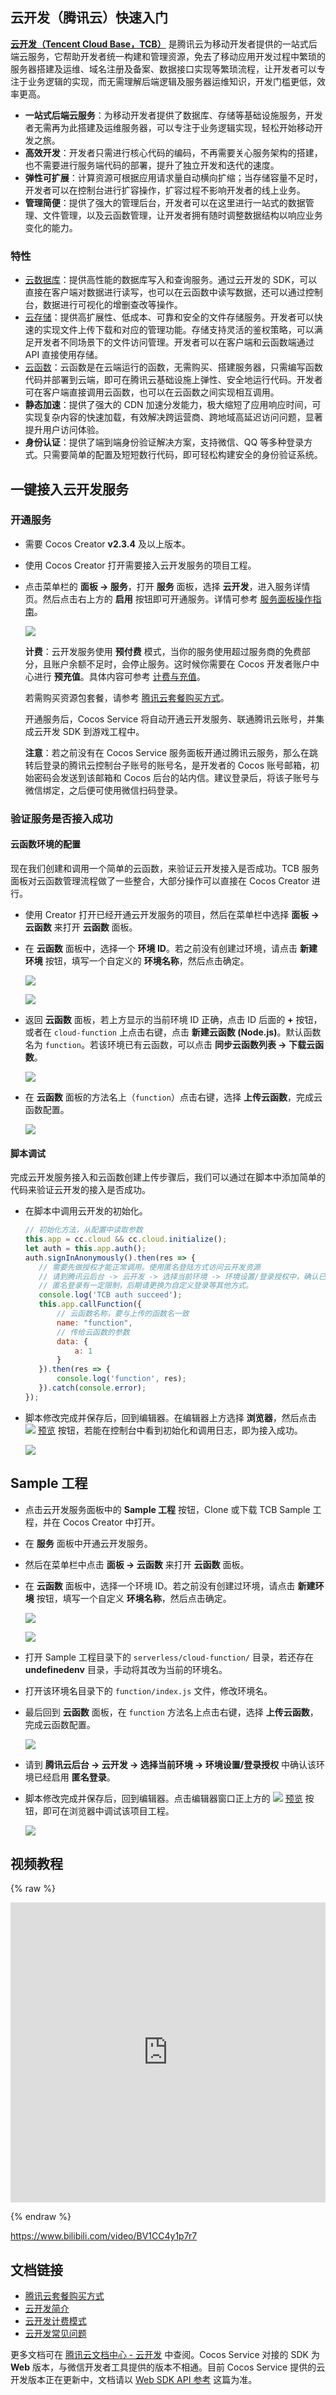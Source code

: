 ## 云开发（腾讯云）快速入门

[**云开发（Tencent Cloud Base，TCB）**](https://cloud.tencent.com/product/tcb) 是腾讯云为移动开发者提供的一站式后端云服务，它帮助开发者统一构建和管理资源，免去了移动应用开发过程中繁琐的服务器搭建及运维、域名注册及备案、数据接口实现等繁琐流程，让开发者可以专注于业务逻辑的实现，而无需理解后端逻辑及服务器运维知识，开发门槛更低，效率更高。

-  **一站式后端云服务**：为移动开发者提供了数据库、存储等基础设施服务，开发者无需再为此搭建及运维服务器，可以专注于业务逻辑实现，轻松开始移动开发之旅。
-  **高效开发**：开发者只需进行核心代码的编码，不再需要关心服务架构的搭建，也不需要进行服务端代码的部署，提升了独立开发和迭代的速度。
-  **弹性可扩展**：计算资源可根据应用请求量自动横向扩缩；当存储容量不足时，开发者可以在控制台进行扩容操作，扩容过程不影响开发者的线上业务。
-  **管理简便**：提供了强大的管理后台，开发者可以在这里进行一站式的数据管理、文件管理，以及云函数管理，让开发者拥有随时调整数据结构以响应业务变化的能力。

### 特性

- [云数据库](https://cloud.tencent.com/document/product/876/19369)：提供高性能的数据库写入和查询服务。通过云开发的 SDK，可以直接在客户端对数据进行读写，也可以在云函数中读写数据，还可以通过控制台，数据进行可视化的增删查改等操作。
- [云存储](https://cloud.tencent.com/document/product/876/19376)：提供高扩展性、低成本、可靠和安全的文件存储服务。开发者可以快速的实现文件上传下载和对应的管理功能。存储支持灵活的鉴权策略，可以满足开发者不同场景下的文件访问管理。开发者可以在客户端和云函数端通过 API 直接使用存储。
- [云函数](https://cloud.tencent.com/document/product/876/41762)：云函数是在云端运行的函数，无需购买、搭建服务器，只需编写函数代码并部署到云端，即可在腾讯云基础设施上弹性、安全地运行代码。开发者可在客户端直接调用云函数，也可以在云函数之间实现相互调用。
- **静态加速**：提供了强大的 CDN 加速分发能力，极大缩短了应用响应时间，可实现复杂内容的快速加载，有效解决跨运营商、跨地域高延迟访问问题，显著提升用户访问体验。
- **身份认证**：提供了端到端身份验证解决方案，支持微信、QQ 等多种登录方式。只需要简单的配置及短短数行代码，即可轻松构建安全的身份验证系统。

## 一键接入云开发服务

### 开通服务

- 需要 Cocos Creator **v2.3.4** 及以上版本。

- 使用 Cocos Creator 打开需要接入云开发服务的项目工程。

- 点击菜单栏的 **面板 -> 服务**，打开 **服务** 面板，选择 **云开发**，进入服务详情页。然后点击右上方的 **启用** 按钮即可开通服务。详情可参考 [服务面板操作指南](./user-guide.md)。

    ![](tcb/tcb-provisioning.jpg)

	**计费**：云开发服务使用 **预付费** 模式，当你的服务使用超过服务商的免费部分，且账户余额不足时，会停止服务。这时候你需要在 Cocos 开发者账户中心进行 **预充值**。具体内容可参考 [计费与充值](billing-and-charge.md)。
	
	若需购买资源包套餐，请参考 [腾讯云套餐购买方式](billing-and-charge.md#%E8%85%BE%E8%AE%AF%E4%BA%91%E5%A5%97%E9%A4%90%E8%B4%AD%E4%B9%B0%E6%96%B9%E5%BC%8F)。

	开通服务后，Cocos Service 将自动开通云开发服务、联通腾讯云账号，并集成云开发 SDK 到游戏工程中。
    
	**注意**：若之前没有在 Cocos Service 服务面板开通过腾讯云服务，那么在跳转后登录的腾讯云控制台子账号的账号名，是开发者的 Cocos 账号邮箱，初始密码会发送到该邮箱和 Cocos 后台的站内信。建议登录后，将该子账号与微信绑定，之后便可使用微信扫码登录。

### 验证服务是否接入成功

#### 云函数环境的配置

现在我们创建和调用一个简单的云函数，来验证云开发接入是否成功。TCB 服务面板对云函数管理流程做了一些整合，大部分操作可以直接在 Cocos Creator 进行。

- 使用 Creator 打开已经开通云开发服务的项目，然后在菜单栏中选择 **面板 -> 云函数** 来打开 **云函数** 面板。

- 在 **云函数** 面板中，选择一个 **环境 ID**。若之前没有创建过环境，请点击 **新建环境** 按钮，填写一个自定义的 **环境名称**，然后点击确定。

    ![](tcb/tcb-env-panel.jpg)

    ![](tcb/tcb-env-id.jpg)

- 返回 **云函数** 面板，若上方显示的当前环境 ID 正确，点击 ID 后面的 **+** 按钮，或者在 `cloud-function` 上点击右键，点击 **新建云函数 (Node.js)**。默认函数名为 `function`。若该环境已有云函数，可以点击 **同步云函数列表 -> 下载云函数**。

    ![](tcb/tcb-new-function.jpg)

- 在 **云函数** 面板的方法名上（`function`）点击右键，选择 **上传云函数**，完成云函数配置。

    ![](tcb/tcb-upload-function.jpg)

#### 脚本调试

完成云开发服务接入和云函数创建上传步骤后，我们可以通过在脚本中添加简单的代码来验证云开发的接入是否成功。

- 在脚本中调用云开发的初始化。

	```js
	// 初始化方法，从配置中读取参数
	this.app = cc.cloud && cc.cloud.initialize();
	let auth = this.app.auth();
	auth.signInAnonymously().then(res => {
	   // 需要先做授权才能正常调用。使用匿名登陆方式访问云开发资源
	   // 请到腾讯云后台 -> 云开发 -> 选择当前环境 -> 环境设置/登录授权中，确认已经启用匿名登录
	   // 匿名登录有一定限制，后期请更换为自定义登录等其他方式。
	   console.log('TCB auth succeed');
	   this.app.callFunction({
	       // 云函数名称，要与上传的函数名一致
	       name: "function",
	       // 传给云函数的参数
	       data: {
	           a: 1
	       }
	   }).then(res => {
	       console.log('function', res);
	   }).catch(console.error);
	});
	```

- 脚本修改完成并保存后，回到编辑器。在编辑器上方选择 **浏览器**，然后点击 ![](./image/preview-button.jpg) [预览](https://docs.cocos.com/creator/manual/zh/getting-started/basics/preview-build.html) 按钮，若能在控制台中看到初始化和调用日志，即为接入成功。

    ![](tcb/tcb-debugging.jpg)

## Sample 工程

- 点击云开发服务面板中的 **Sample 工程** 按钮，Clone 或下载 TCB Sample 工程，并在 Cocos Creator 中打开。

- 在 **服务** 面板中开通云开发服务。

- 然后在菜单栏中点击 **面板 -> 云函数** 来打开 **云函数** 面板。

- 在 **云函数** 面板中，选择一个环境 ID。若之前没有创建过环境，请点击 **新建环境** 按钮，填写一个自定义 **环境名称**，然后点击确定。

  ![](tcb/tcb-env-panel.jpg)

  ![](tcb/tcb-env-id.jpg)

- 打开 Sample 工程目录下的 `serverless/cloud-function/` 目录，若还存在 **undefinedenv** 目录，手动将其改为当前的环境名。

- 打开该环境名目录下的 `function/index.js` 文件，修改环境名。

- 最后回到 **云函数** 面板，在 `function` 方法名上点击右键，选择 **上传云函数**，完成云函数配置。

  ![](tcb/tcb-upload-function.jpg)

- 请到 **腾讯云后台 -> 云开发 -> 选择当前环境 -> 环境设置/登录授权** 中确认该环境已经启用 **匿名登录**。

- 脚本修改完成并保存后，回到编辑器。点击编辑器窗口正上方的 ![](./image/preview-button.jpg) [预览](https://docs.cocos.com/creator/manual/zh/getting-started/basics/preview-build.html) 按钮，即可在浏览器中调试该项目工程。

  ![](tcb/tcb-sample.jpg)
  
## 视频教程

{% raw %}

<iframe src="https://player.bilibili.com/player.html?aid=795849890&bvid=BV1CC4y1p7r7&cid=193808092&page=1" scrolling="no" border="0" frameborder="no" framespacing="0" width="100%" height="480" allowfullscreen="true"> </iframe>

{% endraw %}

https://www.bilibili.com/video/BV1CC4y1p7r7

## 文档链接

- [腾讯云套餐购买方式](billing-and-charge.md#%E8%85%BE%E8%AE%AF%E4%BA%91%E5%A5%97%E9%A4%90%E8%B4%AD%E4%B9%B0%E6%96%B9%E5%BC%8F)
- [云开发简介](https://cloud.tencent.com/document/product/876/18431)
- [云开发计费模式](https://cloud.tencent.com/document/product/876/18864)
- [云开发常见问题](https://cloud.tencent.com/product/tcb/faqs)

更多文档可在 [腾讯云文档中心 - 云开发](https://cloud.tencent.com/document/product/876) 中查阅。Cocos Service 对接的 SDK 为 **Web** 版本，与微信开发者工具提供的版本不相通。目前 Cocos Service 提供的云开发版本正在更新中，文档请以 [Web SDK API 参考](https://docs.cloudbase.net/api-reference/web/initialization.html) 这篇为准。
